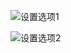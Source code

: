 

![设置选项1](https://github.com/llfjfz/AndroidTutorials/blob/master/IntentTutorials/screenshots/4.png) 

![设置选项2](https://github.com/llfjfz/AndroidTutorials/blob/master/IntentTutorials/screenshots/5.png) 
